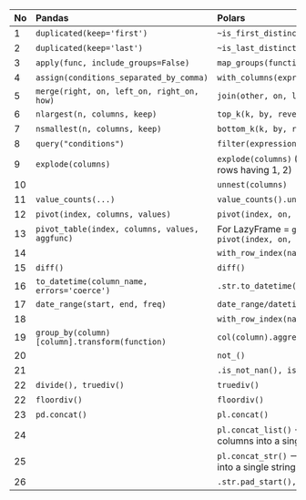 | No |                  Pandas                     |                    Polars                       |
| :- | :------------------------------------------ | :---------------------------------------------- |
| 1  | `duplicated(keep='first')`                  | `~is_first_distinct()`                          |
| 2  | `duplicated(keep='last')`                   | `~is_last_distinct()`                           |
| 3  | `apply(func, include_groups=False)`         | `map_groups(function, schema=None)`             |
| 4  | `assign(conditions_separated_by_comma)`     | `with_columns(expressions_separated_by_comma)`  |
| 5  | `merge(right, on, left_on, right_on, how)`  | `join(other, on, left_on, right_on, how)`       |
| 6  | `nlargest(n, columns, keep)`                |  `top_k(k, by, reverse)`                        |
| 7  | `nsmallest(n, columns, keep)`               |  `bottom_k(k, by, reverse)`                     |
| 8  | `query("conditions")`                       |  `filter(expressions)`                          |
| 9  |  `explode(columns)`                         |  `explode(columns)` (from value [1, 2] to TWO vertical rows having 1, 2) |
| 10 |                                             |  `unnest(columns)`                              |
| 11 |  `value_counts(...)`                        |  `value_counts().unnest(..)`                    |
| 12 |  `pivot(index, columns, values)`            |  `pivot(index, on, values)`                     |
| 13 |  `pivot_table(index, columns, values, aggfunc)`|  For LazyFrame = `group_by`, for DataFrame = `pivot(index, on, values, aggregate_function)`|
| 14 |                                                |  `with_row_index(name, offset)`                |
| 15 |  `diff()`                                      |  `diff()`                                      |
| 16 | `to_datetime(column_name, errors='coerce')`    |  `.str.to_datetime(format)`                    |
| 17 | `date_range(start, end, freq)`                 |  `date_range/datetime_range (start, end, interval)`|
| 18 |                                                |  `with_row_index(name, offset)`                    |
| 19 | `group_by(column) [column].transform(function)` | `col(column).aggregate_function().over(partition_by)` |
| 20 |                                                 | `not_()`                                              |
| 21 |                                                 | `.is_not_nan(), is_not_null()`                        |
| 22 | `divide(), truediv()`                           |  `truediv()`                                          |
| 22 | `floordiv()`                                    | `floordiv()`                                          |
| 23 | `pd.concat()`                                   | `pl.concat()`                                         |
| 24 |                 | `pl.concat_list()` --> Horizontally concatenate columns into a single list column.    |
| 25 |                 | `pl.concat_str()`  --> Horizontally concatenate columns into a single string column.  |
| 26 |                                                 | `.str.pad_start(), .str.pad_end()`                    |